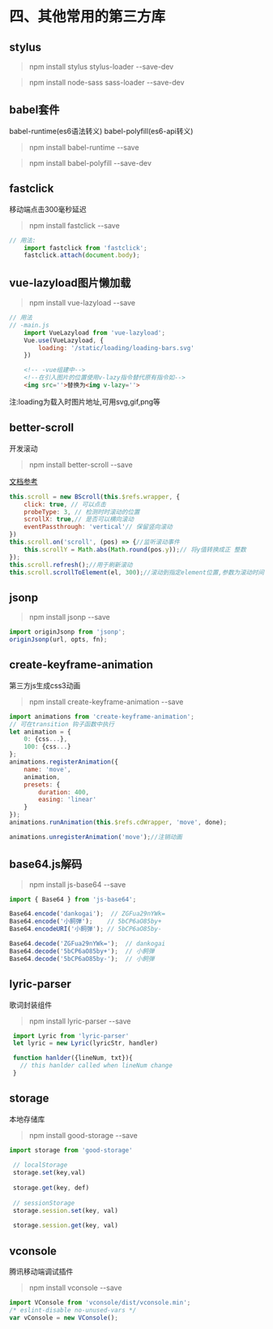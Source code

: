 # 四、其他常用的第三方库

## stylus

> npm install stylus stylus-loader --save-dev

> npm install node-sass sass-loader --save-dev


## babel套件

babel-runtime(es6语法转义)  babel-polyfill(es6-api转义)

> npm install babel-runtime --save

> npm install babel-polyfill --save-dev

## fastclick

移动端点击300毫秒延迟

> npm install fastclick --save

```js
// 用法:
    import fastclick from 'fastclick';
    fastclick.attach(document.body);
```

## vue-lazyload图片懒加载

> npm install vue-lazyload --save

```js
// 用法
// -main.js
    import VueLazyload from 'vue-lazyload';
    Vue.use(VueLazyload, {
        loading: '/static/loading/loading-bars.svg'
    })
```

```html
    <!-- -vue组建中-->
    <!--在引入图片的位置使用v-lazy指令替代原有指令如-->
    <img src=''>替换为<img v-lazy=''>
```

注:loading为载入时图片地址,可用svg,gif,png等

## better-scroll

开发滚动

> npm install better-scroll --save

[文档参考](http://ustbhuangyi.github.io/better-scroll/doc/zh-hans)

```js
this.scroll = new BScroll(this.$refs.wrapper, {
    click: true, // 可以点击
    probeType: 3, // 检测时时滚动的位置
    scrollX: true,// 是否可以横向滚动
    eventPassthrough: 'vertical'// 保留竖向滚动
})
this.scroll.on('scroll', (pos) => {//监听滚动事件
    this.scrollY = Math.abs(Math.round(pos.y));// 将y值转换成正 整数
});
this.scroll.refresh();//用于刷新滚动
this.scroll.scrollToElement(el, 300);//滚动到指定element位置,参数为滚动时间
```

## jsonp

> npm install jsonp --save

```js
import originJsonp from 'jsonp'; 
originJsonp(url, opts, fn);
```

## create-keyframe-animation

第三方js生成css3动画

> npm install create-keyframe-animation --save

```js
import animations from 'create-keyframe-animation';
// 可在transition 钩子函数中执行
let animation = {
    0: {css...},
    100: {css...}
};
animations.registerAnimation({
    name: 'move',
    animation,
    presets: {
        duration: 400,
        easing: 'linear'
    }
});
animations.runAnimation(this.$refs.cdWrapper, 'move', done);

animations.unregisterAnimation('move');//注销动画
```

## base64.js解码

> npm install js-base64 --save

```js
import { Base64 } from 'js-base64';

Base64.encode('dankogai');  // ZGFua29nYWk=
Base64.encode('小飼弾');    // 5bCP6aO85by+
Base64.encodeURI('小飼弾'); // 5bCP6aO85by-

Base64.decode('ZGFua29nYWk=');  // dankogai
Base64.decode('5bCP6aO85by+');  // 小飼弾
Base64.decode('5bCP6aO85by-');  // 小飼弾
```

## lyric-parser

歌词封装组件

> npm install lyric-parser --save

```js
 import Lyric from 'lyric-parser'
 let lyric = new Lyric(lyricStr, handler)

 function hanlder({lineNum, txt}){
   // this hanlder called when lineNum change
 }
```

## storage

本地存储库

> npm install good-storage --save

```js
import storage from 'good-storage'
 
 // localStorage
 storage.set(key,val) 
 
 storage.get(key, def)
 
 // sessionStorage
 storage.session.set(key, val)
 
 storage.session.get(key, val)
```

## vconsole

腾讯移动端调试插件

> npm install vconsole --save

```js
import VConsole from 'vconsole/dist/vconsole.min';
/* eslint-disable no-unused-vars */
var vConsole = new VConsole();
```
